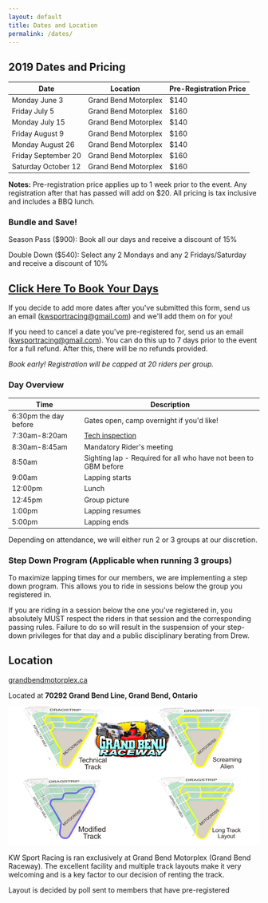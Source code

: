 ```yaml
---
layout: default
title: Dates and Location
permalink: /dates/
---
```


## 2019 Dates and Pricing

| Date                | Location             | Pre-Registration Price |
|---------------------|----------------------|------------------------|
| Monday June 3       | Grand Bend Motorplex | $140                   |
| Friday July 5       | Grand Bend Motorplex | $160                   |
| Monday July 15      | Grand Bend Motorplex | $140                   |
| Friday August 9     | Grand Bend Motorplex | $160                   |
| Monday August 26    | Grand Bend Motorplex | $140                   |
| Friday September 20 | Grand Bend Motorplex | $160                   |
| Saturday October 12 | Grand Bend Motorplex | $160                   |

**Notes:** Pre-registration price applies up to 1 week prior to the event. Any registration after that has passed will add on $20. All pricing is tax inclusive and includes a BBQ lunch.

### Bundle and Save!

Season Pass ($900): Book all our days and receive a discount of 15%

Double Down ($540): Select any 2 Mondays and any 2 Fridays/Saturday and receive a discount of 10%

## **[Click Here To Book Your Days](https://docs.google.com/forms/d/e/1FAIpQLSd23Gy_U_8hk7e0RjW__snm84XqX3Xdc7nYPkqLPlkG4NyTuQ/viewform?usp=sf_link)**

If you decide to add more dates after you've submitted this form, send us an email (kwsportracing@gmail.com) and we'll add them on for you!

If you need to cancel a date you've pre-registered for, send us an email (kwsportracing@gmail.com). You can do this up to 7 days prior to the event for a full refund. After this, there will be no refunds provided.

*Book early! Registration will be capped at 20 riders per group.*

### Day Overview

| Time                  | Description                                                                  |
|-----------------------|------------------------------------------------------------------------------|
| 6:30pm the day before | Gates open, camp overnight if you'd like!                                    |
| 7:30am-8:20am         | [Tech inspection](/rules/)                                                   |
| 8:30am-8:45am         | Mandatory Rider's meeting                                                    |
| 8:50am                | Sighting lap - Required for all who have not been to GBM before              |
| 9:00am                | Lapping starts                                                               |
| 12:00pm               | Lunch                                                                        |
| 12:45pm               | Group picture                                                                |
| 1:00pm                | Lapping resumes                                                              |
| 5:00pm                | Lapping ends                                                                 |

Depending on attendance, we will either run 2 or 3 groups at our discretion.

### Step Down Program (Applicable when running 3 groups)

To maximize lapping times for our members, we are implementing a step down program. This allows you to ride in sessions below the group you registered in.

If you are riding in a session below the one you've registered in, you absolutely MUST respect the riders in that session and the corresponding passing rules. Failure to do so will result in the suspension of your step-down privileges for that day and a public disciplinary berating from Drew.

## Location

[grandbendmotorplex.ca](http://www.grandbendmotorplex.ca/grand-bend-raceway/)

Located at **70292 Grand Bend Line, Grand Bend, Ontario**

![gb](/img/raceway.jpg)

KW Sport Racing is ran exclusively at Grand Bend Motorplex (Grand Bend Raceway). The excellent facility and multiple track layouts make it very welcoming and is a key factor to our decision of renting the track.

Layout is decided by poll sent to members that have pre-registered
